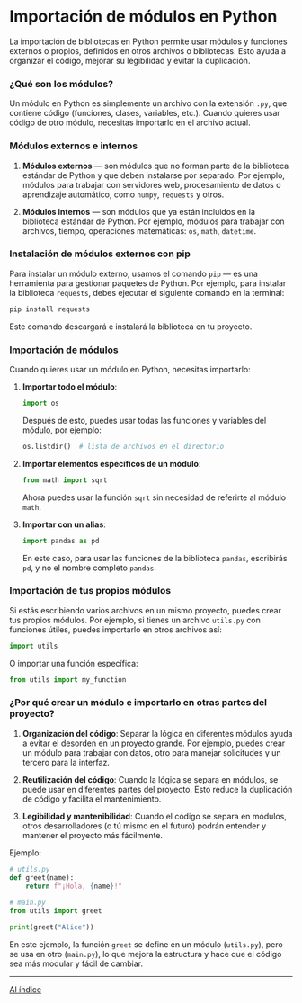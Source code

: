# Importación de módulos en Python

La importación de bibliotecas en Python permite usar módulos y funciones externos o propios, definidos en otros archivos o bibliotecas. Esto ayuda a organizar el código, mejorar su legibilidad y evitar la duplicación.

### ¿Qué son los módulos?
Un módulo en Python es simplemente un archivo con la extensión `.py`, que contiene código (funciones, clases, variables, etc.). Cuando quieres usar código de otro módulo, necesitas importarlo en el archivo actual.

### Módulos externos e internos
1. **Módulos externos** — son módulos que no forman parte de la biblioteca estándar de Python y que deben instalarse por separado. Por ejemplo, módulos para trabajar con servidores web, procesamiento de datos o aprendizaje automático, como `numpy`, `requests` y otros.

2. **Módulos internos** — son módulos que ya están incluidos en la biblioteca estándar de Python. Por ejemplo, módulos para trabajar con archivos, tiempo, operaciones matemáticas: `os`, `math`, `datetime`.

### Instalación de módulos externos con pip
Para instalar un módulo externo, usamos el comando `pip` — es una herramienta para gestionar paquetes de Python. Por ejemplo, para instalar la biblioteca `requests`, debes ejecutar el siguiente comando en la terminal:
```bash
pip install requests
```
Este comando descargará e instalará la biblioteca en tu proyecto.

### Importación de módulos
Cuando quieres usar un módulo en Python, necesitas importarlo:
1. **Importar todo el módulo**:
   ```python
   import os
   ```
   Después de esto, puedes usar todas las funciones y variables del módulo, por ejemplo:
   ```python
   os.listdir()  # lista de archivos en el directorio
   ```

2. **Importar elementos específicos de un módulo**:
   ```python
   from math import sqrt
   ```
   Ahora puedes usar la función `sqrt` sin necesidad de referirte al módulo `math`.

3. **Importar con un alias**:
   ```python
   import pandas as pd
   ```
   En este caso, para usar las funciones de la biblioteca `pandas`, escribirás `pd`, y no el nombre completo `pandas`.

### Importación de tus propios módulos
Si estás escribiendo varios archivos en un mismo proyecto, puedes crear tus propios módulos. Por ejemplo, si tienes un archivo `utils.py` con funciones útiles, puedes importarlo en otros archivos así:
```python
import utils
```
O importar una función específica:
```python
from utils import my_function
```

### ¿Por qué crear un módulo e importarlo en otras partes del proyecto?
1. **Organización del código**: Separar la lógica en diferentes módulos ayuda a evitar el desorden en un proyecto grande. Por ejemplo, puedes crear un módulo para trabajar con datos, otro para manejar solicitudes y un tercero para la interfaz.
   
2. **Reutilización del código**: Cuando la lógica se separa en módulos, se puede usar en diferentes partes del proyecto. Esto reduce la duplicación de código y facilita el mantenimiento.

3. **Legibilidad y mantenibilidad**: Cuando el código se separa en módulos, otros desarrolladores (o tú mismo en el futuro) podrán entender y mantener el proyecto más fácilmente.

Ejemplo:
```python
# utils.py
def greet(name):
    return f"¡Hola, {name}!"
    
# main.py
from utils import greet

print(greet("Alice"))
```

En este ejemplo, la función `greet` se define en un módulo (`utils.py`), pero se usa en otro (`main.py`), lo que mejora la estructura y hace que el código sea más modular y fácil de cambiar.

---

  [Al índice](https://github.com/hypo69/101_python_computer_games_ru/blob/master/cheat_sheets#readme)
